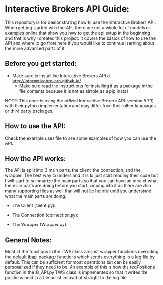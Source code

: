 # Interactive Brokers API Guide:

This repository is for demonstrating how to use the Interactive Brokers API. When getting started with the API, 
there are not a whole lot of models or examples online that show you how to get the api setup in the beginning and that 
is why I created this project. It covers the basics of how to use the API and where to go from here if you would like
to continue learning about the more advanced parts of it. 

## Before you get started: 

* Make sure to install the Interactive Brokers API at http://interactivebrokers.github.io/
    * Make sure read the instructions for installing it as a package in the file contents because it is not as simple
    as a pip install 
    
NOTE: This code is using the official Interactive Brokers API (version 9.73) with their python implementation and may
differ from their other languages or third party packages. 

## How to use the API:

Check the example uses file to see some examples of how you can use the API. 

## How the API works:

The API is split into 3 main parts, the client, the connection, and the wrapper. The best way to understand it is to just
start reading their code but I will start to summarize the main parts so that you can have an idea of what the main
parts are doing before you start jumping into it as there are also many supporting files as well that will not be helpful 
until you understand what the main parts are doing. 

* The Client (client.py):

* The Connection (connection.py):

* The Wrapper (Wrapper.py): 

## General Notes:

Most of the functions in the TWS class are just wrapper functions overriding the default ibapi package functions
which sends everything to a log file by default. This can be sufficient for most operations but can be easily 
personalized if they need to be. An example of this is how the reqPositions function in the IB_API.py TWS class is 
implemented so that it writes the positions held to a file or list instead of straight to the log file. 



